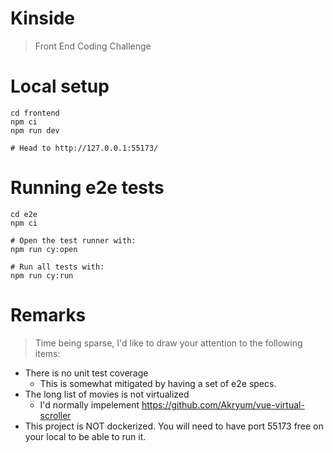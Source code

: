 # Kinside
> Front End Coding Challenge

# Local setup

```
cd frontend
npm ci
npm run dev

# Head to http://127.0.0.1:55173/
```

# Running e2e tests

```
cd e2e
npm ci

# Open the test runner with:
npm run cy:open

# Run all tests with:
npm run cy:run
```

# Remarks
> Time being sparse, I'd like to draw your attention to the following items:

- There is no unit test coverage
  - This is somewhat mitigated by having a set of e2e specs.
- The long list of movies is not virtualized
  - I'd normally impelement https://github.com/Akryum/vue-virtual-scroller
- This project is NOT dockerized. You will need to have port 55173 free on your local to be able to run it.
